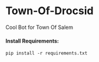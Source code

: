 # Town-Of-Drocsid

Cool Bot for Town Of Salem

#### Install Requirements:
```
pip install -r requirements.txt
```